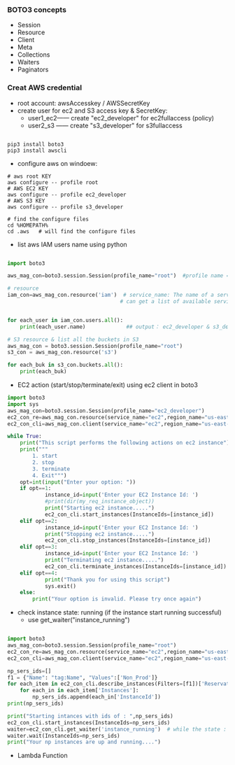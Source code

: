 ### BOTO3 concepts
* Session 
* Resource
* Client 
* Meta
* Collections
* Waiters
* Paginators


### Creat AWS credential 
* root account: awsAccesskey / AWSSecretKey
* create user for ec2 and S3 access key & SecretKey: 
    * user1_ec2—— create "ec2_developer"  for ec2fullaccess (policy)
    * user2_s3 —— create "s3_developer" for s3fullaccess 

```python3

pip3 install boto3
pip3 install awscli

```

* configure aws on windoew:
```
# aws root KEY
aws configure -- profile root  
# AWS EC2 KEY
aws configure -- profile ec2_developer 
# AWS S3 KEY
aws configure -- profile s3_developer

# find the configure files
cd %HOMEPATH%
cd .aws   # will find the configure files 

```

* list aws IAM users name using python

```python

import boto3

aws_mag_con=boto3.session.Session(profile_name="root")  #profile name == 上面的profile name

# resource 
iam_con=aws_mag_con.resource('iam')  # service_name: The name of a service, e.g. 's3' or 'ec2'. You
                                    # can get a list of available services


for each_user in iam_con.users.all():
    print(each_user.name)             ## output： ec2_developer & s3_developer

# S3 resource & list all the buckets in S3
aws_mag_con = boto3.session.Session(profile_name="root")
s3_con = aws_mag_con.resource('s3')

for each_buk in s3_con.buckets.all():
    print(each_buk)

```

* EC2 action (start/stop/terminate/exit) using ec2 client in boto3
```python
import boto3
import sys
aws_mag_con=boto3.session.Session(profile_name="ec2_developer")
ec2_con_re=aws_mag_con.resource(service_name="ec2",region_name="us-east-1")
ec2_con_cli=aws_mag_con.client(service_name="ec2",region_name="us-east-1")

while True:
	print("This script performs the following actions on ec2 instance")
	print("""
		1. start
		2. stop
		3. terminate
		4. Exit""")
	opt=int(input("Enter your option: "))
	if opt==1:
            instance_id=input('Enter your EC2 Instance Id: ')
            #print(dir(my_req_instance_object))
            print("Starting ec2 instance.....")
            ec2_con_cli.start_instances(InstanceIds=[instance_id])
	elif opt==2:
            instance_id=input('Enter your EC2 Instance Id: ')
            print("Stopping ec2 instance.....")
            ec2_con_cli.stop_instances(InstanceIds=[instance_id])
	elif opt==3:
            instance_id=input('Enter your EC2 Instance Id: ')
            print("Terminating ec2 instance.....")
            ec2_con_cli.terminate_instances(InstanceIds=[instance_id])
	elif opt==4:
            print("Thank you for using this script")
            sys.exit()
	else:
	    print("Your option is invalid. Please try once again")

```

* check instance state: running  (if the instance start running successful)
    * use get_waiter("instance_running")
    
```python

import boto3
aws_mag_con=boto3.session.Session(profile_name="root")
ec2_con_re=aws_mag_con.resource(service_name="ec2",region_name="us-east-1")
ec2_con_cli=aws_mag_con.client(service_name="ec2",region_name="us-east-1")

np_sers_ids=[]
f1 = {"Name": "tag:Name", "Values":['Non_Prod']}
for each_item in ec2_con_cli.describe_instances(Filters=[f1])['Reservations']:
	for each_in in each_item['Instances']:
		np_sers_ids.append(each_in['InstanceId'])
print(np_sers_ids)

print("Starting intances with ids of : ",np_sers_ids)
ec2_con_cli.start_instances(InstanceIds=np_sers_ids)
waiter=ec2_con_cli.get_waiter('instance_running')  # while the state : running 就是如果成功run了后就会跳到下一步
waiter.wait(InstanceIds=np_sers_ids)
print("Your np instances are up and running....")

```

* Lambda Function 

